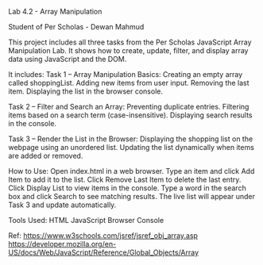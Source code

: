 Lab 4.2 - Array Manipulation

Student of Per Scholas - Dewan Mahmud


This project includes all three tasks from the Per Scholas JavaScript Array Manipulation Lab.
It shows how to create, update, filter, and display array data using JavaScript and the DOM.

It includes:
Task 1 – Array Manipulation Basics:
Creating an empty array called shoppingList.
Adding new items from user input.
Removing the last item.
Displaying the list in the browser console.

Task 2 – Filter and Search an Array:
Preventing duplicate entries.
Filtering items based on a search term (case-insensitive).
Displaying search results in the console.

Task 3 – Render the List in the Browser:
Displaying the shopping list on the webpage using an unordered list.
Updating the list dynamically when items are added or removed.

How to Use:
Open index.html in a web browser.
Type an item and click Add Item to add it to the list.
Click Remove Last Item to delete the last entry.
Click Display List to view items in the console.
Type a word in the search box and click Search to see matching results.
The live list will appear under Task 3 and update automatically.

Tools Used:
HTML
JavaScript
Browser Console

Ref: https://www.w3schools.com/jsref/jsref_obj_array.asp
     https://developer.mozilla.org/en-US/docs/Web/JavaScript/Reference/Global_Objects/Array